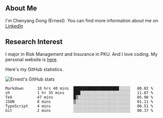 ## About Me

I'm Chenyang Dong (Ernest). You can find more information about me on [LinkedIn](https://www.linkedin.com/in/%E6%99%A8%E9%98%B3-%E8%91%A3-918ab41b4/)

## Research Interest

I major in Risk Management and Insurance in PKU. And I love coding. My personal website is [here](https://ernestdong.github.io).

Here's my GitHub statistics.

![Ernest's GitHub stats](https://github-readme-stats.vercel.app/api?username=ErnestDong&show_icons=true?count_private=true)

<!--START_SECTION:waka-->

```text
Markdown      10 hrs 40 mins  ████████████████████░░░░░   80.02 %
sh            1 hr 35 mins    ███░░░░░░░░░░░░░░░░░░░░░░   11.87 %
TeX           47 mins         █▒░░░░░░░░░░░░░░░░░░░░░░░   05.90 %
JSON          8 mins          ▒░░░░░░░░░░░░░░░░░░░░░░░░   01.11 %
TypeScript    4 mins          ░░░░░░░░░░░░░░░░░░░░░░░░░   00.51 %
Git           2 mins          ░░░░░░░░░░░░░░░░░░░░░░░░░   00.37 %
```

<!--END_SECTION:waka-->

